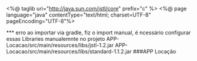 
<%@ taglib uri="http://java.sun.com/jstl/core" prefix="c" %>
<%@ page language="java" contentType="text/html; charset=UTF-8"
pageEncoding="UTF-8"%>


*** erro ao importar via gradle, fiz o import manual, é ncessário configurar essas Libraries manualemnte no projeto
APP-Locacao/src/main/resources/libs/jstl-1.2.jar
APP-Locacao/src/main/resources/libs/standard-1.1.2.jar
###APP Locação